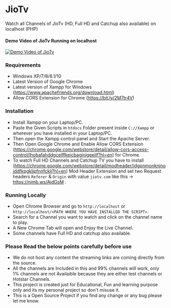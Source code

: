 # JioTv
Watch all Channels of JioTv (HD, Full HD and Catchup also available) on localhost (PHP)

#### Demo Video of JioTv Running on localhost

[![Demo Video of JioTv](https://img.youtube.com/vi/-3-_fe1YWo4/0.jpg)](https://youtu.be/-3-_fe1YWo4)

### Requirements

  * Windows XP/7/8/8.1/10
  * Latest Version of Google Chrome
  * Latest version of Xampp for Windows (https://www.apachefriends.org/download.html)
  * Allow CORS Extension for Chrome (https://bit.ly/2M7tr4V)
  
### Installation

  * Install Xampp on your Laptop/PC.
  * Paste the Given Scripts in `htdocs` Folder present inside `C://Xampp` or wherever you have installed in your Laptop/PC.
  * Then open the Xampp control panel and Start the Apache Server.
  * Then Open Google Chrome and Enable Allow CORS Extension (https://chrome.google.com/webstore/detail/allow-cors-access-control/lhobafahddgcelffkeicbaginigeejlf?hl=en) for Chrome.
  * To watch Full HD Channels and Catchup TV you have to install (https://chrome.google.com/webstore/detail/modheader/idgpnmonknjnojddfkpgkljpfnnfcklj?hl=en) Mod Header Extension and set two Request headers `Referer` & `Origin` with value `jiotv.com` like this -> https://nimb.ws/AjdGsM .
  
### Running Locally

  * Open Chrome Browser and go to `http://localhost` or `http://localhost/<PATH WHERE YOU HAVE INSTALLED THE SCRIPT>`.
  * Search for a Channel you want to watch and click on the channel name to play.
  * A New Chrome Tab will open and Enjoy the Live Channel.
  * Some channels have Full HD and catchup also available.

### Please Read the below points carefully before use

  * We do not host any content the streaming links are coming directly from the source.
  * All the channels are Included in this and 99% channels will work, only 1% channels are not Availaible because they are either test channels or Hotstar Channels.
  * This project is created just for Educational, Fun and learning purpose only and its my personal project so don't misuse it.
  * This is a Open Source Project if you find any change or any bug please let me know.
